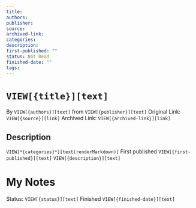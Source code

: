 ```yaml
---
title: 
authors: 
publisher: 
source: 
archived-link: 
categories: 
description: 
first-published: ""
status: Not Read
finished-date: ""
tags:
---
```

# `VIEW[{title}][text]`
By `VIEW[{authors}][text]` from `VIEW[{publisher}][text]`
Original Link: `VIEW[{source}][link]`
Archived Link: `VIEW[{archived-link}][link]`
## Description
`VIEW[*{categories}*][text(renderMarkdown)]`
First published `VIEW[{first-published}][text]`
`VIEW[{description}][text]`
# My Notes
Status: `VIEW[{status}][text]`
Finished `VIEW[{finished-date}][text]`
